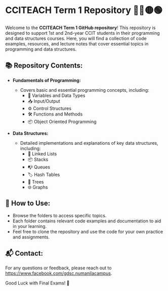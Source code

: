 # CCITEACH Term 1 Repository 🔵🔴🟡🟢

Welcome to the **CCITEACH Term 1 GitHub repository**! This repository is designed to support 1st and 2nd-year CCIT students in their programming and data structures courses. Here, you will find a collection of code examples, resources, and lecture notes that cover essential topics in programming and data structures.

## 📚 Repository Contents:
- **Fundamentals of Programming:**
  - Covers basic and essential programming concepts, including:
    - 🔢 Variables and Data Types
    - 📥 Input/Output
    - ⚙️ Control Structures
    - 🛠️ Functions and Methods
    - 📦 Object Oriented Programming
  
- **Data Structures:**
  - Detailed implementations and explanations of key data structures, including:
    - 🔗 Linked Lists
    - 📦 Stacks
    - 📭 Queues
    - 🏷️ Hash Tables
    - 🌳 Trees
    - 🌐 Graphs
  
## 🚀 How to Use:
- Browse the folders to access specific topics.
- Each folder contains relevant code examples and documentation to aid in your learning.
- Feel free to clone the repository and use the code for your own practice and assignments.

## 📬 Contact:
For any questions or feedback, please reach out to https://www.facebook.com/gdsc.numanilacampus.

Good Luck with Final Exams! 🎉
